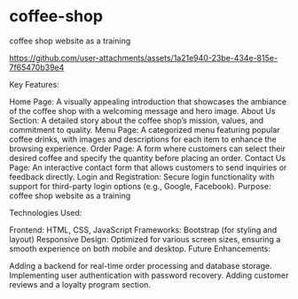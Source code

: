 # coffee-shop
coffee shop website as a training

https://github.com/user-attachments/assets/1a21e940-23be-434e-815e-7f65470b39e4


Key Features:

Home Page:
A visually appealing introduction that showcases the ambiance of the coffee shop with a welcoming message and hero image.
About Us Section:
A detailed story about the coffee shop’s mission, values, and commitment to quality.
Menu Page:
A categorized menu featuring popular coffee drinks, with images and descriptions for each item to enhance the browsing experience.
Order Page:
A form where customers can select their desired coffee and specify the quantity before placing an order.
Contact Us Page:
An interactive contact form that allows customers to send inquiries or feedback directly.
Login and Registration:
Secure login functionality with support for third-party login options (e.g., Google, Facebook).
Purpose:
coffee shop website as a training

Technologies Used:

Frontend: HTML, CSS, JavaScript
Frameworks: Bootstrap (for styling and layout)
Responsive Design: Optimized for various screen sizes, ensuring a smooth experience on both mobile and desktop.
Future Enhancements:

Adding a backend for real-time order processing and database storage.
Implementing user authentication with password recovery.
Adding customer reviews and a loyalty program section.
